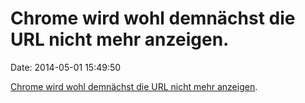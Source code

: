 Chrome wird wohl demnächst die URL nicht mehr anzeigen.
=======================================================

Date: 2014-05-01 15:49:50

[Chrome wird wohl demnächst die URL nicht mehr
anzeigen](http://www.allenpike.com/2014/burying-the-url/).
